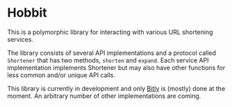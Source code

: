 # Hobbit

This is a polymorphic library for interacting with various URL shortening services.

The library consists of several API implementations and a protocol called `Shortener` that has two methods, `shorten` and `expand`. Each service API implementation implements Shortener but may also have other functions for less common and/or unique API calls.

This library is currently in development and only [Bitly](bitly.com) is (mostly) done at the moment. An arbitrary number of other implementations are coming.
